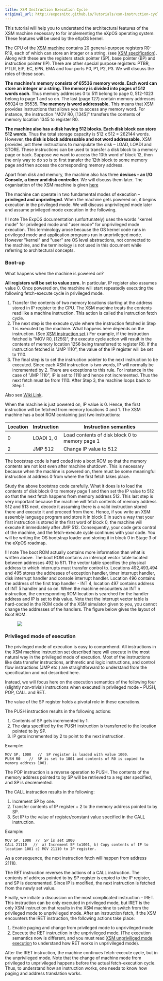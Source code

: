 ```yaml
---
title: XSM Instruction Execution Cycle
original_url: http://exposnitc.github.io/Tutorials/xsm-instruction-cycle.html
---
```


This tutorial will help you to understand the architectural features of the XSM machine
necessary to for implementing the eXpOS operating system. These features will be used by
the eXpOS kernel. 

The CPU of the [XSM machine](../arch-spec/machine-organisation.md) contains 20 general-purpose registers R0-R19, each of which can store an integer or a string. (see [XSM specification](../arch_spec/index.md)). Along with these are the registers stack pointer (SP), base pointer (BP) and instruction pointer (IP). There are other special purpose registers: PTBR, PTLR, EIP, EC, EPN, EMA and four ports P0, P1, P2, P3. We will discuss the roles of these soon.

**The machine's memory consists of 65536 memory words. Each word can store an integer or a string. The memory is divided into pages of 512 words each.** Thus memory addresses 0 to 511 belong to page 0, 512-1023 belong to page 1 and so on. The last (page 127) contain memory addresses 65024 to 65535. **The memory is word addressable.** This means that XSM provides instructions that allows you to access any memory word. For instance, the instruction "MOV R0, \[1345\]" transfers the contents of memory location 1345 to register R0.

**The machine also has a disk having 512 blocks. Each disk block can store 512 words.** Thus the total storage capacity is 512 x 512 = 262144 words. However, **the disk is block addressable and not word addressable.** XSM provides just three instructions to manipulate the disk – LOAD, LOADI and STORE. These instructions can be used to transfer a disk block to a memory page or back. Suppose we want to access the 10th word of block 12, then the only way to do so is to first transfer the 12th block to some memory page and then access the corresponding memory address.

Apart from disk and memory, the machine also has three **devices – an I/O Console, a timer and disk controller.** We will discuss them later. The organisation of the XSM machine is given [here](../arch-spec/machine-organisation.md)

The machine can operate in two fundamental modes of execution – **privileged and unprivileged**. When the machine gets powered on, it begins execution in the privileged mode. We will discuss unprivileged mode later and assume privileged mode execution in the following.

!!! note
    The ExpOS documentation (unfortunately) uses the words "kernel mode" for
    privileged mode and "user mode" for unprivileged mode execution.  This terminology arose
    because the OS kernel code runs in privileged mode and application programs run in unprivileged
    mode.  However "kernel" and "user" are OS level abstractions, not connected to the machine,
    and the terminology is not used in this document while referring to architectural concepts.   

### Boot-up

What happens when the machine is powered on?

**All registers will be set to value zero.** In particular, IP register also assumes value 0.
Once powered on, the machine will start repeatedly executing the following fetch-execute cycle
in privileged mode.

1. Transfer the contents of two memory locations starting at the address stored in IP register
to the CPU.  The XSM machine treats the contents read like a machine instruction.  This action
is called the instruction fetch cycle.
2. The next step is the execute cycle where the instruction fetched in Step 1 is executed by the machine. What happens here depends on the instruction. (See [XSM instruction set](../arch-spec/instruction-set.md).) For example, if the instruction fetched is "MOV R0, \[1256\]", the execute cycle action will result in the contents of memory location 1256 being transferred to register R0. If the instruction fetched is "JMP 1110", the value of the IP register will be set to 1110.
3. The final step is to set the instruction pointer to the next instruction to be executed.
Since each XSM instruction is two words, IP will normally be incremented by 2.   There are
exceptions to this rule.  For instance in the case of "JMP 1110", IP is set to 1110 and hence
not incremented.  Thus the next fetch must be from 1110.    After Step 3, the machine loops
back to Step 1.

Also see [Wiki Link](https://en.wikipedia.org/wiki/Instruction_cycle).

When the machine is just powered on, IP value is 0.  Hence, the first instruction will be
fetched from memory locations 0 and 1.    The XSM machine has a boot ROM containing just two
instructions:

| Location | Instruction | Instruction semantics                          |
| -------- | ----------- | ---------------------------------------------- |
| 0        | LOADI 1, 0  | Load contents of disk block 0 to memory page 1 |
| 2        | JMP 512     | Change IP value to 512                         |


The bootstrap code is hard coded into a boot ROM so that the memory contents are not lost
even after machine shutdown.  This is necessary because when the machine is powered on, there
must be some meaningful instruction at address 0 from where the first fetch takes place.

Study the above bootstrap code carefully.  What it does is to load the contents of disk block
0 to memory page 1 and then set the IP value to 512 so that the next fetch happens from memory
address 512.    This last step is very important because the machine will fetch contents of
memory address 512 and 513 next, decode it assuming there is a valid instruction stored there
and execute it and proceed from there.  Hence, if you write an XSM assembly language program
and store it in block 0 in such a way that your first instruction is stored in the first word
of block 0, the machine will execute it immediately after JMP 512.  Consequently, your code
gets control of the machine, and the fetch-execute cycle continues with your code.  You will be
writing the OS bootstrap loader and storing it in block 0 in Stage 3 of the eXpOS roadmap.

!!! note 
    The boot ROM actually contains more information than what is written above.
    The boot ROM contains an interrupt vector table located between addresses 492 to 511.  The
    vector table specifies the physical address to which interrupts must transfer control to.
    Locations 492,493,494 and 495 stores the addresses of exception handler, timer interrupt
    handler, disk interrupt handler and console interrupt handler. Location 496 contains the
    address of the first trap handler - INT 4, location 497 contains address of INT 5 handler
    and so on. When the machine encounters an INT n instruction, the corresponding ROM location
    is searched for the handler address and IP is set to this value. Note that the interrupt
    vector table is hard-coded in the ROM code of the XSM simulator given to you, you cannot
    change the addresses of the handlers. The figure below gives the layout of Boot ROM.


<figure>
<img src="http://exposnitc.github.io/img/architecture/boot.png">
</figure>


### Privileged mode of execution

The privileged mode of execution is easy to comprehend. All instructions in the XSM machine instruction set described [here](../arch-spec/instruction-set.md) will execute in the most natural way in the privileged mode of execution. Most of the instructions like data transfer instructions, arithmetic and logic instructions, and control flow instructions (JMP etc.) are straightforward to understand from the specification and not described here.

Instead, we will focus here on the execution semantics of the following four
(slightly non-trivial) instructions when executed in privileged mode – PUSH, POP, CALL and RET.

The value of the SP register holds a pivotal role in these operations.

The PUSH instruction results in the following actions:

1.  Contents of SP gets incremented by 1.
2.  The data specified by the PUSH instruction is transferred to the location pointed to by SP.
3.  IP gets incremented by 2 to point to the next instruction.

Example:

```
MOV SP, 1000   //  SP register is loaded with value 1000.
PUSH R0    //  SP is set to 1001 and contents of R0 is copied to memory address 1001.
```

The POP instruction is a reverse operation to PUSH.
The contents of the memory address pointed to by SP will be retrieved to a register specified,
and SP is decremented.

The CALL instruction results in the following:

1.  Increment SP by one.
2.  Transfer contents of IP register + 2 to the memory address pointed to by SP.
3.  Set IP to the value of register/constant value specified in the CALL instruction.

Example:
```
MOV SP, 1000  //  SP is set 1000
CALL 21110   //  a) Increment SP to1001, b) Copy contents of IP to location 1001 c) MOV 21110 to IP register.
```
As a consequence, the next instruction fetch will happen from address 21110.

The RET instruction reverses the actions of a CALL instruction.  The contents of address
pointed to by SP register is copied to the IP register, and SP is decremented.  Since IP is
modified, the next instruction is fetched from the newly set value.

Finally, we initiate a discussion on the most complicated instruction – IRET.
This instruction can be only executed in privileged mode, but IRET is the only XSM
instruction that results in the XSM machine to switch from the privileged mode to
unprivileged mode.   After an instruction fetch, if the XSM encounters the IRET
instruction, the following actions take place:

1.  Enable paging and change from privileged mode to unprivileged mode
2.  Execute the RET instruction in the unprivileged mode. (The execution semantics now is different, and you must read [XSM unpriviliged mode execution](./xsm-unprivileged-tutorial.md) to understand how RET works in unprivileged mode).


After the IRET instruction, the machine continues fetch-execute cycle, but in the
unprivileged mode.  Note that the change of machine mode from privileged to unprivileged
happens before the actual fetch-execution cycle.  Thus, to understand how an instruction
works, one needs to know how paging and address translation works.